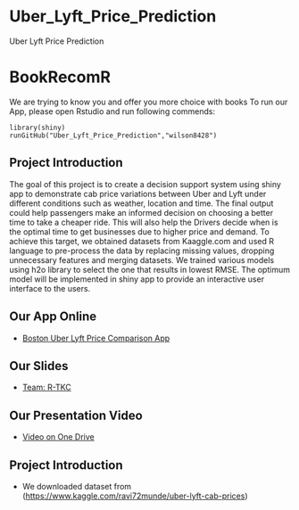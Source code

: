 # Uber_Lyft_Price_Prediction
Uber Lyft Price Prediction
# BookRecomR
We are trying to know you and offer you more choice with books
To run our App, please open Rstudio and run following commends:
```
library(shiny)
runGitHub("Uber_Lyft_Price_Prediction","wilson8428")
```
## Project Introduction
The goal of this project is to create a decision support system using shiny app to demonstrate cab price variations between Uber and Lyft under different conditions such as weather, location and time. The final output could help passengers make an informed decision on choosing a better time to take a cheaper ride. This will also help the Drivers decide when is the optimal time to get businesses due to higher price and demand. To achieve this target, we obtained datasets from Kaaggle.com and used R language to pre-process the data by replacing missing values, dropping unnecessary features and merging datasets. We trained various models using h2o library to select the one that results in lowest RMSE. The optimum model will be implemented in shiny app to provide an interactive user interface to the users.
## Our App Online
* [Boston Uber Lyft Price Comparison App](https://chen1614.shinyapps.io/Rshiny/)
## Our Slides
* [Team: R-TKC ](https://purdue0-my.sharepoint.com/:p:/g/personal/chen1614_purdue_edu/ETienNjQRXNLvdBxTp_qoTQB-hlZBXCGq-mv-v9r-KJ2_g?e=6XzscE)
## Our Presentation Video
* [Video on One Drive](https://purdue0-my.sharepoint.com/:v:/g/personal/feng141_purdue_edu/ETgwwSz8eohBvqOiNtqGOMoB5T409VLEzdsm5SE-L4yXxg?e=nZ6Ddx)

## Project Introduction
* We downloaded dataset from (https://www.kaggle.com/ravi72munde/uber-lyft-cab-prices)
